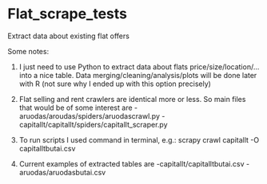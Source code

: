 # Flat_scrape_tests
Extract data about existing flat offers

Some notes:
1. I just need to use Python to extract data about flats price/size/location/... into a nice table. Data merging/cleaning/analysis/plots will be done later with R (not sure why I ended up with this option precisely)

2. Flat selling and rent crawlers are identical more or less. So main files that would be of some interest are        -aruodas/aroudas/spiders/aruodascrawl.py
-capitallt/capitallt/spiders/capitallt_scraper.py

3. To run scripts I used command in terminal, e.g.:
scrapy crawl capitallt -O capitalltbutai.csv

4. Current examples of extracted tables are 
-capitallt/capitalltbutai.csv
-aruodas/aruodasbutai.csv

